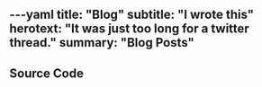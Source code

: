 ---yaml
title:      "Blog"
subtitle: "I wrote this"
herotext: "It was just too long for a twitter thread."
summary:  "Blog Posts"
---

## Source Code


